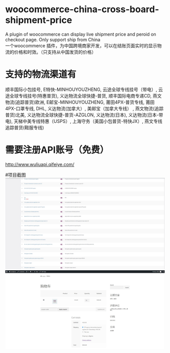 # woocommerce-china-cross-board-shipment-price
A plugin of woocommerce can display live shipment price and peroid on checkout page. Only support ship from China  
一个woocommerce 插件，为中国跨境商家开发，可以在结账页面实时的显示物流的价格和时效。（只支持从中国发货的价格）  

# 支持的物流渠道有
顺丰国际小包挂号, E特快-MINHOUYOUZHENG, 云途全球专线挂号（带电）, 云途全球专线挂号(特惠普货), 义达物流全球快捷-普货, 顺丰国际电商专递CD, 燕文物流(追踪普货)欧洲, E邮宝-MINHOUYOUZHENG, 莆田4PX-普货专线, 莆田4PX-口罩专线, DHL, 义达物流(加拿大）, 美邮宝（加拿大专线） , 燕文物流(追踪普货)北美, 义达物流全球快捷-普货-AZGLON, 义达物流(日本), 义达物流(日本-带电), 天梯中美专线特惠（USPS）, 上海守务（美国小包普货-特快JX）, 燕文专线追踪普货(鞋服专线)  

# 需要注册API账号（免费）
http://www.wuliuapi.qifeiye.com/  

#项目截图
![Image text](https://raw.githubusercontent.com/kada-chu/woocommerce-china-cross-board-shipment-price/main/assets/screenshot-1.png)
![Image text](https://raw.githubusercontent.com/kada-chu/woocommerce-china-cross-board-shipment-price/main/assets/screenshot-2.png)
